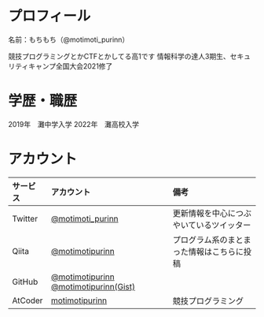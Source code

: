 # プロフィール
名前：もちもち（@motimoti_purinn）

競技プログラミングとかCTFとかしてる高1です
情報科学の達人3期生、セキュリティキャンプ全国大会2021修了

# 学歴・職歴

2019年　灘中学入学
2022年　灘高校入学




# アカウント

|サービス|アカウント|備考|
|:---|:---|:---|
|Twitter|[@motimoti_purinn](https://twitter.com/motimoti_purinn)|更新情報を中心につぶやいているツイッター|
|Qiita|[@motimotipurinn](http://qiita.com/motimotipurinn)|プログラム系のまとまった情報はこちらに投稿|
|GitHub|[@motimotipurinn](https://github.com/motimotipurinn)  [@motimotipurinn(Gist)](https://gist.github.com/motimotipurinn)||
|AtCoder|[motimotipurinn](https://atcoder.jp/users/motimotipurinn)|競技プログラミング|
